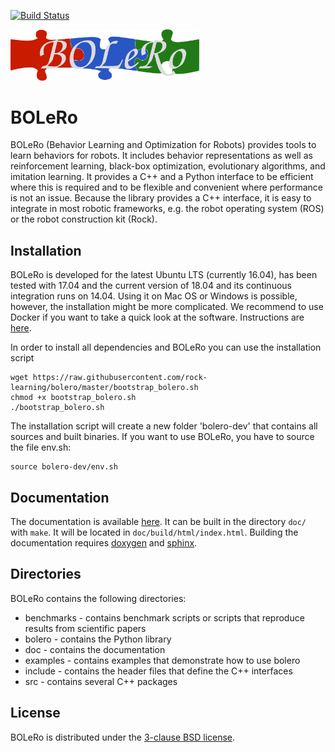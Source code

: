 [![Build Status](https://travis-ci.org/rock-learning/bolero.svg?branch=master)](https://travis-ci.org/rock-learning/bolero)

<img width="60%" src="doc/source/_static/logo.png" />

# BOLeRo

BOLeRo (Behavior Learning and Optimization for Robots) provides tools to learn
behaviors for robots. It includes behavior representations as well as
reinforcement learning, black-box optimization, evolutionary algorithms, and
imitation learning. It provides a C++ and a Python interface to be efficient
where this is required and to be flexible and convenient where performance is
not an issue. Because the library provides a C++ interface, it is easy to
integrate in most robotic frameworks, e.g. the robot operating system (ROS) or
the robot construction kit (Rock).

## Installation

BOLeRo is developed for the latest Ubuntu LTS (currently 16.04), has been
tested with 17.04 and the current version of 18.04 and its continuous
integration runs on 14.04.
Using it on Mac OS or Windows is possible, however, the installation might be
more complicated. We recommend to use Docker if you want to take a quick
look at the software. Instructions are
[here](https://github.com/rock-learning/bolero/blob/master/docker/README.md#create-container).

In order to install all dependencies and BOLeRo you can use the installation
script

    wget https://raw.githubusercontent.com/rock-learning/bolero/master/bootstrap_bolero.sh
    chmod +x bootstrap_bolero.sh
    ./bootstrap_bolero.sh

The installation script will create a new folder 'bolero-dev' that contains
all sources and built binaries. If you want to use BOLeRo, you have to source
the file env.sh:

    source bolero-dev/env.sh

## Documentation

The documentation is available [here](https://rock-learning.github.io/bolero).
It can be built in the directory `doc/` with `make`. It will be located
in `doc/build/html/index.html`. Building the documentation requires
[doxygen](http://www.stack.nl/~dimitri/doxygen/) and
[sphinx](http://sphinx-doc.org/).

## Directories

BOLeRo contains the following directories:

* benchmarks - contains benchmark scripts or scripts that reproduce results
  from scientific papers
* bolero - contains the Python library
* doc - contains the documentation
* examples - contains examples that demonstrate how to use bolero
* include - contains the header files that define the C++ interfaces
* src - contains several C++ packages

## License

BOLeRo is distributed under the
[3-clause BSD license](https://opensource.org/licenses/BSD-3-Clause).
